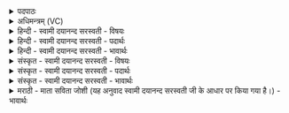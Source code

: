 <details><summary>पदपाठः</summary>

सूर्यः॑। ए॒का॒की। च॒र॒ति॒। च॒न्द्रमाः॑। जा॒य॒ते॒। पुन॒रिति॒ऽपुनः॑। अ॒ग्निः। हि॒मस्य॑। भे॒ष॒जम्। भूमिः॑। आ॒वप॑न॒मित्या॒वप॑नम्। म॒हत्। १०।
</details>

<details><summary>अधिमन्त्रम् (VC)</summary>

- सूर्यो देवता
- प्रजापतिर्ऋषिः
- अनुष्टुप्
- गान्धारः
</details>

<details><summary>हिन्दी - स्वामी दयानन्द सरस्वती - विषयः</summary>

अब पिछले मन्त्र में कहे प्रश्नों के उत्तर को कहते हैं ॥
</details>

<details><summary>हिन्दी - स्वामी दयानन्द सरस्वती - पदार्थः</summary>

पदार्थान्वयभाषाः -  हे जानने की इच्छा करनेवाले मनुष्यो ! (सूर्य्यः) सूर्य्य (एकाकी) बिना सहाय अपनी कक्षा में (चरति) चलता है, (पुनः) फिर इसी सूर्य के प्रकाश से (चन्द्रमाः) चन्द्रलोक (जायते) प्रकाशित होता है। (अग्निः) आग (हिमस्य) शीत का (भेषजम्) औषध है। (भूमिः) पृथिवी (महत्) बड़ा (आवपनम्) बोने का स्थान है, इसको तुम लोग जानो ॥१० ॥
</details>

<details><summary>हिन्दी - स्वामी दयानन्द सरस्वती - भावार्थः</summary>

भावार्थभाषाः -  इस संसार में सूर्यलोक अपनी आकर्षण शक्ति से अपनी ही कक्षा में वर्त्तमान है और उसी के प्रकाश से चन्द्र आदि लोक प्रकाशित होते हैं। अग्नि के समान शीत के हटाने को कोई वस्तु और पृथिवी के तुल्य बड़ा पदार्थों के बोने का स्थान नहीं है, यह मनुष्यों को जानना चाहिये। १० ॥
</details>

<details><summary>संस्कृत - स्वामी दयानन्द सरस्वती - विषयः</summary>

अथ पूर्वोक्तप्रश्नानामुत्तराण्याह ॥
</details>

<details><summary>संस्कृत - स्वामी दयानन्द सरस्वती - पदार्थः</summary>

पदार्थान्वयभाषाः -  हे जिज्ञासवो मनुष्याः ! सूर्य्य एकाकी चरति पुनश्चन्द्रमाः प्रकाशितो जायते। अग्निर्हिमस्य भेषजं भूमिर्महदावपनमस्तीति यूयं वित्त ॥१० ॥
</details>

<details><summary>संस्कृत - स्वामी दयानन्द सरस्वती - भावार्थः</summary>

भावार्थभाषाः -  अस्मिन् संसारे सूर्य्यः स्वाकर्षणेन स्वस्यैव कक्षायां वर्त्तते, तस्यैव प्रकाशेन चन्द्रादयो लोकाः प्रकाशिता भवन्ति। अग्निना तुल्यं शीतनिवारकं वस्तु, पृथिव्या तुल्यं महत्क्षेत्रं किमपि नास्तीति मनुष्यैर्वेदितव्यम् ॥१० ॥
</details>

<details><summary>मराठी - माता सविता जोशी (यह अनुवाद स्वामी दयानन्द सरस्वती जी के आधार पर किया गया है।) - भावार्थः</summary>

भावार्थभाषाः -  या जगात सूर्य आपल्या आकर्षणशक्तीने एकटा आपल्या कक्षेत फिरतो. त्याच्या प्रकाशानेच चंद्र इत्यादी प्रकाशित होतात. सर्दी कमी करण्यासाठी अग्नीसारखा दुसरा पदार्थ नाही व बी पेरण्यासाठी पृथ्वीहून मोठी वस्तू नाही, हे माणसांनी जाणावे.
</details>